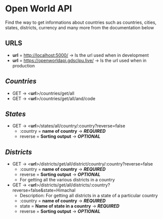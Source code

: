 # **Open World API**

Find the way to get informations about countries such as countries, cities, states, districts, currency and many more from the documentation below

## **URLS**

- **url** = <http://localhost:5000/> -> Is the url used when in development
- **url** = <https://openworldapi.gdsclpu.live/> -> Is the url used when in production
  
## *Countries*

- GET -> <**url**>/countries/get/all
- GET -> <**url**>/countries/get/all/and/code

## *States*

- GET -> <**url**>/states/all/country/:country?reverse=false
  - :country = **name of country** -> ***REQUIRED***
  - reverse = **Sorting output** -> ***OPTIONAL***

## *Districts*

- GET -> <**url**>/districts/get/all/district/country/:country?reverse=false
  - :country = **name of country** -> ***REQUIRED***
  - reverse = **Sorting output** -> ***OPTIONAL***
  - For getting all the various districts in a country
- GET -> <**url**>/districts/get/all/districts/:country?reverse=false&state=Himachal
  - Description: For getting all districts in a state of a particular country
  - :country = **name of country** -> ***REQUIRED***
  - state = **Name of state in a country** -> ***REQUIRED***
  - reverse = **Sorting output** -> ***OPTIONAL***
  
<!-- # *Cities*
- GET -> <**url**>/cities/get/all/cities/country/:country?reverse=false
  - Description: For getting all cities in a country
  - :country = **name of country** -> ***REQUIRED***
  - reverse = **Sorting output** -> ***OPTIONAL***
- GET -> <**url**>/cities/get/all/cities/state/:country?reverse=false&state
  - Description: For getting all cities in a particular state of a country
  - :country = **name of country** -> ***REQUIRED***
  - state = **Name of state in a country** -> ***REQUIRED***
  - reverse = **Sorting output** -> ***OPTIONAL*** -->
